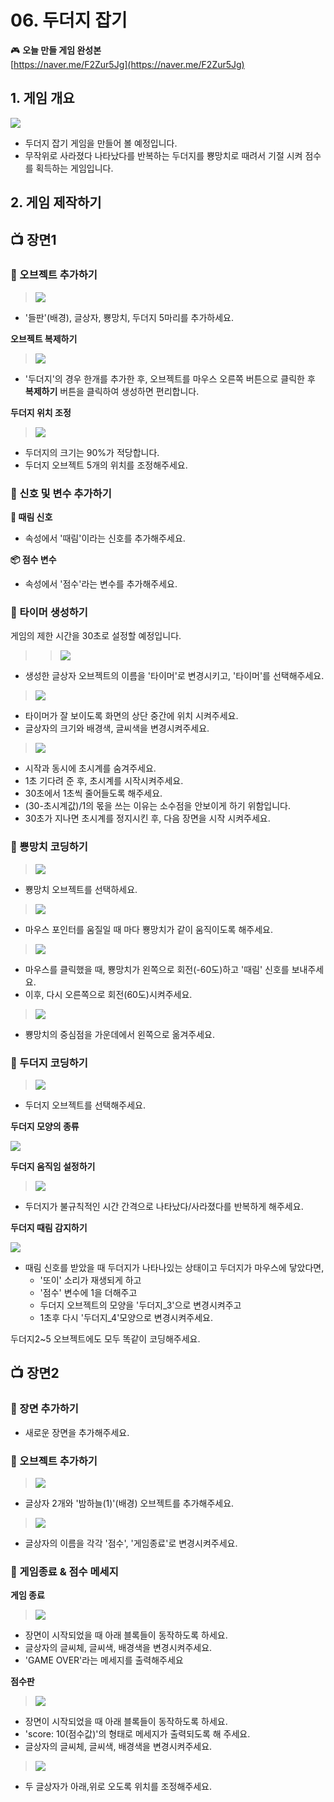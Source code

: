 # 06. 두더지 잡기



🎮  **오늘 만들 게임 완성본**   
[https://naver.me/F2Zur5Jg](https://naver.me/F2Zur5Jg) 

## 1. 게임 개요
![](/[S01]%20엔트리%20프로그래밍/img/07_두더지잡기/7_1.png)
- 두더지 잡기 게임을 만들어 볼 예정입니다. 
- 무작위로 사라졌다 나타났다를 반복하는 두더지를 뿅망치로 때려서 기절 시켜 점수를 획득하는 게임입니다.

## 2. 게임 제작하기

## 📺 장면1

### 🧩 오브젝트 추가하기
> ![](/[S01]%20엔트리%20프로그래밍/img/07_두더지잡기/7_28.png)

-  '들판'(배경), 글상자, 뿅망치, 두더지 5마리를 추가하세요.

**오브젝트 복제하기**
> ![](/[S01]%20엔트리%20프로그래밍/img/07_두더지잡기/7_16.png)  
- '두더지'의 경우 한개를 추가한 후, 오브젝트를 마우스 오른쪽 버튼으로 클릭한 후 **복제하기** 버튼을 클릭하여 생성하면 편리합니다. 

**두더지 위치 조정**

> ![](/[S01]%20엔트리%20프로그래밍/img/07_두더지잡기/7_36.png)
- 두더지의 크기는 90%가 적당합니다. 
- 두더지 오브젝트 5개의 위치를 조정해주세요.



### 🧩 신호 및 변수 추가하기 

**🛜 때림 신호**
- 속성에서 '때림'이라는 신호를 추가해주세요.

**📦 점수 변수**
- 속성에서 '점수'라는 변수를 추가해주세요. 

### 🧩 타이머 생성하기
게임의 제한 시간을 30초로 설정할 예정입니다.

>> ![](/[S01]%20엔트리%20프로그래밍/img/07_두더지잡기/7_19.png)
- 생성한 글상자 오브젝트의 이름을 '타이머'로 변경시키고, '타이머'를 선택해주세요.


> ![](/[S01]%20엔트리%20프로그래밍/img/07_두더지잡기/7_34.png)

- 타이머가 잘 보이도록 화면의 상단 중간에 위치 시켜주세요.
- 글상자의 크기와 배경색, 글씨색을 변경시켜주세요.
  
> ![](/[S01]%20엔트리%20프로그래밍/img/07_두더지잡기/7_20.png) 
- 시작과 동시에 초시계를 숨겨주세요.
- 1초 기다려 준 후, 초시계를 시작시켜주세요.
- 30초에서 1초씩 줄어들도록 해주세요. 
- (30-초시계값)/1의 몫을 쓰는 이유는 소수점을 안보이게 하기 위함입니다. 
- 30초가 지나면 초시계를 정지시킨 후, 다음 장면을 시작 시켜주세요. 


### 🧩 뿅망치 코딩하기
> ![](/[S01]%20엔트리%20프로그래밍/img/07_두더지잡기/7_17.png)  
- 뿅망치 오브젝트를 선택하세요. 

> ![](/[S01]%20엔트리%20프로그래밍/img/07_두더지잡기/7_21.png)

- 마우스 포인터를 움질일 때 마다 뿅망치가 같이 움직이도록 해주세요.

> ![](/[S01]%20엔트리%20프로그래밍/img/07_두더지잡기/7_22.png)  
- 마우스를 클릭했을 때, 뿅망치가 왼쪽으로 회전(-60도)하고 '때림' 신호를 보내주세요. 
- 이후, 다시 오른쪽으로 회전(60도)시켜주세요. 


> ![](/[S01]%20엔트리%20프로그래밍/img/07_두더지잡기/7_35.png)  
- 뿅망치의 중심점을 가운데에서 왼쪽으로 옮겨주세요. 

### 🧩 두더지 코딩하기
> ![](/[S01]%20엔트리%20프로그래밍/img/07_두더지잡기/7_18.png)  
- 두더지 오브젝트를 선택해주세요. 


**두더지 모양의 종류**   

![](/[S01]%20엔트리%20프로그래밍/img/07_두더지잡기/7_37.png) 

**두더지 움직임 설정하기** 
> ![](/[S01]%20엔트리%20프로그래밍/img/07_두더지잡기/7_23.png)  
- 두더지가 불규칙적인 시간 간격으로 나타났다/사라졌다를 반복하게 해주세요. 

**두더지 때림 감지하기** 

![](/[S01]%20엔트리%20프로그래밍/img/07_두더지잡기/7_24.png)  
- 때림 신호를 받았을 때 두더지가 나타나있는 상태이고  두더지가 마우스에 닿았다면,
  - '또이' 소리가 재생되게 하고 
  - '점수' 변수에 1을 더해주고 
  - 두더지 오브젝트의 모양을 '두더지_3'으로 변경시켜주고 
  - 1초후 다시 '두더지_4'모양으로 변경시켜주세요.


두더지2~5 오브젝트에도 모두 똑같이 코딩해주세요. 


## 📺 장면2

### 🧩 장면 추가하기

- 새로운 장면을 추가해주세요. 

### 🧩 오브젝트 추가하기
> ![](/[S01]%20엔트리%20프로그래밍/img/07_두더지잡기/7_25.png) 
- 글상자 2개와 '밤하늘(1)'(배경) 오브젝트를 추가해주세요.


> ![](/[S01]%20엔트리%20프로그래밍/img/07_두더지잡기/7_29.png) 
- 글상자의 이름을 각각 '점수', '게임종료'로 변경시켜주세요. 



### 🧩 게임종료 & 점수 메세지
**게임 종료**

> ![](/[S01]%20엔트리%20프로그래밍/img/07_두더지잡기/7_30.png) 
- 장면이 시작되었을 때 아래 블록들이 동작하도록 하세요.
- 글상자의 글씨체, 글씨색, 배경색을 변경시켜주세요. 
- 'GAME OVER'라는 메세지를 출력해주세요


**점수판**
> ![](/[S01]%20엔트리%20프로그래밍/img/07_두더지잡기/7_31.png)
- 장면이 시작되었을 때 아래 블록들이 동작하도록 하세요.
- 'score: 10(점수값)'의 형태로 메세지가 출력되도록 해 주세요. 
- 글상자의 글씨체, 글씨색, 배경색을 변경시켜주세요. 

> ![](/[S01]%20엔트리%20프로그래밍/img/07_두더지잡기/7_33.png)
- 두 글상자가 아래,위로 오도록 위치를 조정해주세요.



<!-- <details>
<summary> 요약 </summary>
</details> -->



